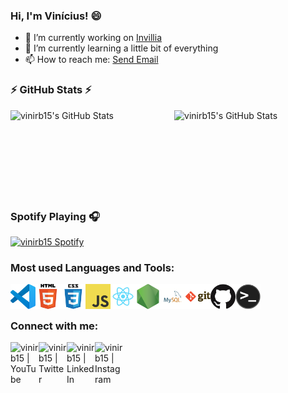 ### Hi, I'm Vinícius! 😄

- 🔭 I’m currently working on [Invillia][invillia]
- 🌱 I’m currently learning a little bit of everything
- 📫 How to reach me: [Send Email][email]

### :zap: GitHub Stats :zap:
<img align="left" alt="vinirb15's GitHub Stats" width="47%" src="https://github-readme-stats.vercel.app/api?username=vinirb15&show_icons=true&theme=radical&show_icons=true&hide_border=true" />
  
<img align="right" alt="vinirb15's GitHub Stats" width="48%" src="https://github-readme-stats.vercel.app/api/top-langs/?username=vinirb15&layout=compact&theme=radical&hide_border=true" />
<br/>
<br/>
<br/>
<br/>
<br/>
<br/>
<br/>
<br/>

### Spotify Playing 🎧
[<img src="https://now-playing-codestackr.vercel.app/api/spotify-playing" alt="vinirb15 Spotify" width="350" />](https://open.spotify.com/user/viniciusekx0?si=e4816d21bc444570)

### Most used Languages and Tools:
[<img align="left" alt="Visual Studio Code" width="40px" src="https://raw.githubusercontent.com/github/explore/80688e429a7d4ef2fca1e82350fe8e3517d3494d/topics/visual-studio-code/visual-studio-code.png" />][linkedin]
[<img align="left" alt="HTML5" width="40px" src="https://raw.githubusercontent.com/github/explore/80688e429a7d4ef2fca1e82350fe8e3517d3494d/topics/html/html.png" />][linkedin]
[<img align="left" alt="CSS3" width="40px" src="https://raw.githubusercontent.com/github/explore/80688e429a7d4ef2fca1e82350fe8e3517d3494d/topics/css/css.png" />][linkedin]
[<img align="left" alt="JavaScript" width="40px" src="https://raw.githubusercontent.com/github/explore/80688e429a7d4ef2fca1e82350fe8e3517d3494d/topics/javascript/javascript.png" />][linkedin]
[<img align="left" alt="React" width="40px" src="https://raw.githubusercontent.com/github/explore/80688e429a7d4ef2fca1e82350fe8e3517d3494d/topics/react/react.png" />][linkedin]
[<img align="left" alt="Node.js" width="40px" src="https://raw.githubusercontent.com/github/explore/80688e429a7d4ef2fca1e82350fe8e3517d3494d/topics/nodejs/nodejs.png" />][linkedin]
[<img align="left" alt="MySQL" width="40px" src="https://raw.githubusercontent.com/github/explore/80688e429a7d4ef2fca1e82350fe8e3517d3494d/topics/mysql/mysql.png" />][linkedin]
[<img align="left" alt="Git" width="40px" src="https://raw.githubusercontent.com/github/explore/80688e429a7d4ef2fca1e82350fe8e3517d3494d/topics/git/git.png" />][linkedin]
[<img align="left" alt="GitHub" width="40px" src="https://raw.githubusercontent.com/github/explore/78df643247d429f6cc873026c0622819ad797942/topics/github/github.png" />][linkedin]
[<img align="left" alt="Terminal" width="40px" src="https://raw.githubusercontent.com/github/explore/80688e429a7d4ef2fca1e82350fe8e3517d3494d/topics/terminal/terminal.png" />][linkedin]

<br />
<br />

### Connect with me:

[<img align="left" alt="vinirb15 | YouTube" width="45px" src="https://cdn.jsdelivr.net/npm/simple-icons@v3/icons/youtube.svg" />][youtube]
[<img align="left" alt="vinirb15 | Twitter" width="45px" src="https://cdn.jsdelivr.net/npm/simple-icons@v3/icons/twitter.svg" />][twitter]
[<img align="left" alt="vinirb15 | LinkedIn" width="45px" src="https://cdn.jsdelivr.net/npm/simple-icons@v3/icons/linkedin.svg" />][linkedin]
[<img align="left" alt="vinirb15 | Instagram" width="45px" src="https://cdn.jsdelivr.net/npm/simple-icons@v3/icons/instagram.svg" />][instagram]

<br />
<br />

[spotify]: https://open.spotify.com/user/viniciusekx0?si=574602f449f2482d
[email]: mailto:viniciusbueno15@gmail.com?subject=Hello%20Vinícius
[invillia]: https://invillia.ai
[twitter]: https://twitter.com/_vinirb15
[youtube]: https://www.youtube.com/channel/UCIPRoZoQdHcpPy3eX_FPGPw
[instagram]: https://www.instagram.com/vinirb15
[linkedin]: https://linkedin.com/in/vbueno15
